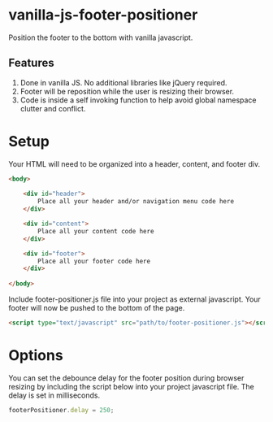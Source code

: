 # vanilla-js-footer-positioner
Position the footer to the bottom with vanilla javascript.

## Features
1. Done in vanilla JS. No additional libraries like jQuery required.
2. Footer will be reposition while the user is resizing their browser.
3. Code is inside a self invoking function to help avoid global namespace clutter and conflict.

# Setup
Your HTML will need to be organized into a header, content, and footer div.
```html
<body>
  
    <div id="header">
        Place all your header and/or navigation menu code here
    </div>

    <div id="content">
        Place all your content code here
    </div>

    <div id="footer">
        Place all your footer code here
    </div>
  
</body>
```

Include footer-positioner.js file into your project as external javascript. Your footer will now be pushed to the bottom of the page.
```html
<script type="text/javascript" src="path/to/footer-positioner.js"></script>
```

# Options
You can set the debounce delay for the footer position during browser resizing by including the script below into your project javascript file. The delay is set in milliseconds.
```javascript
footerPositioner.delay = 250;
```
